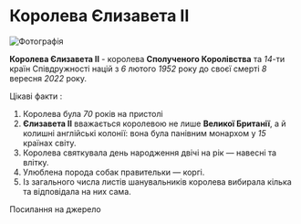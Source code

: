 <!DOCTYPE html>
<html lang="en">
<head>
    <meta charset="UTF-8">
    <meta http-equiv="X-UA-Compatible" content="IE=edge">
    <meta name="viewport" content="width=device-width, initial-scale=1.0">
    <title>Document</title>
    <style>
	a {text-decoration:none;}
    </style>
</head>
<body>
  <h1><b color="green">Королева Єлизавета II</b></h1>
<img src="https://n1s1.hsmedia.ru/87/ac/4f/87ac4fb7bfde224b813019bf907b3775/1000x745_0xac120003_20231429511586811164.jpg" alt="Фотографія">
<p>
<b> Королева Єлизавета II</b> - королева <b>Сполученого Королівства</b> та <i>14</i>-ти країн Співдружності націй з <i>6</i> лютого <i>1952</i> року до своєї смерті <i>8</i> вересня <i>2022</i> року.
</p>
<p>
Цікаві факти :
  <ol>
    <li> Королева була <i>70</i> років на пристолі </li>
    <li> <b>Єлизавета II</b> вважається королевою не лише <b>Великої Британії</b>, а й колишні англійські колонії: вона була панівним монархом у <i>15</i> країнах світу.</li>
    <li> Королева святкувала день народження двічі на рік — навесні та влітку.</li>
    <li> Улюблена порода собак правительки —<a href ="https://ru.wikipedia.org/wiki/Вельш-корги/"> коргі</a>.</li>
    <li> Із загального числа листів шанувальників королева вибирала кілька та відповідала на них сама.</li>
  </ol>
</p>
<a href = "https://vikna.tv/styl-zhyttya/koroleva-yelyzaveta-ii-ta-pryncz-charlz-czikavi-fakty-pro-korolivsku-rodynu/">Посилання на джерело</a>  
</body>
</html>

